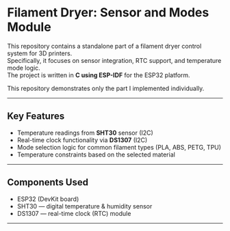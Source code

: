 # Filament Dryer: Sensor and Modes Module

This repository contains a standalone part of a filament dryer control system for 3D printers.  
Specifically, it focuses on sensor integration, RTC support, and temperature mode logic.  
The project is written in **C using ESP-IDF** for the ESP32 platform.

This repository demonstrates only the part I implemented individually.

---

##  Key Features

- Temperature readings from **SHT30** sensor (I2C)
- Real-time clock functionality via **DS1307** (I2C)
- Mode selection logic for common filament types (PLA, ABS, PETG, TPU)
- Temperature constraints based on the selected material

---

## Components Used

- ESP32 (DevKit board)
- SHT30 — digital temperature & humidity sensor
- DS1307 — real-time clock (RTC) module

---
